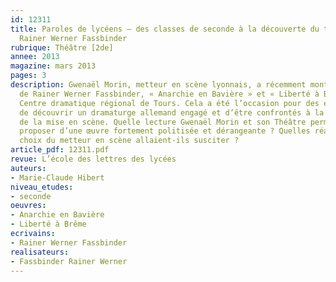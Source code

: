 ```yaml
---
id: 12311
title: Paroles de lycéens – des classes de seconde à la découverte du théâtre de
  Rainer Werner Fassbinder
rubrique: Théâtre [2de]
annee: 2013
magazine: mars 2013
pages: 3
description: Gwenaël Morin, metteur en scène lyonnais, a récemment monté deux pièces
  de Rainer Werner Fassbinder, « Anarchie en Bavière » et « Liberté à Brême », au
  Centre dramatique régional de Tours. Cela a été l’occasion pour des élèves de seconde
  de découvrir un dramaturge allemand engagé et d’être confrontés à la problématique
  de la mise en scène. Quelle lecture Gwenaël Morin et son Théâtre permanent allaient-ils
  proposer d’une œuvre fortement politisée et dérangeante ? Quelles réactions les
  choix du metteur en scène allaient-ils susciter ?
article_pdf: 12311.pdf
revue: L’école des lettres des lycées
auteurs:
- Marie-Claude Hibert
niveau_etudes:
- seconde
oeuvres:
- Anarchie en Bavière
- Liberté à Brême
ecrivains:
- Rainer Werner Fassbinder
realisateurs:
- Fassbinder Rainer Werner
---
```

